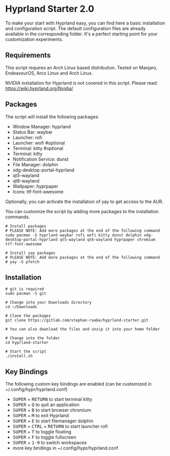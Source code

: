 # Hyprland Starter 2.0

To make your start with Hyprland easy, you can find here a basic installation and configuration script.
The default configuration files are already available in the corresponding folder.
It's a perfect starting point for your customization experiments.

## Requirements

This script requires an Arch Linux based distribution. Tested on Manjaro, EndeavourOS, Arco Linux and Arch Linux.

NVIDIA installation for Hyprland is not covered in this script. Please read: https://wiki.hyprland.org/Nvidia/

## Packages

The script will install the following packages:

- Window Manager: hyprland 
- Status Bar: waybar 
- Launcher: rofi 
- Launcher: wofi #optional
- Terminal: kitty #optional
- Terminal: kitty 
- Notification Service: dunst 
- File Manager: dolphin 
- xdg-desktop-portal-hyprland 
- qt5-wayland 
- qt6-wayland 
- Wallpaper: hyprpaper
- Icons: ttf-font-awesome

Optionally, you can activate the installation of yay to get access to the AUR.

You can customize the script by adding more packages to the installation commands.

```
# Install packages 
# PLEASE NOTE: Add more packages at the end of the following command
sudo pacman -S hyprland waybar rofi wofi kitty dunst dolphin xdg-desktop-portal-hyprland qt5-wayland qt6-wayland hyprpaper chromium ttf-font-awesome

# Install yay packages
# PLEASE NOTE: Add more packages at the end of the following command
# yay -S pfetch
```

## Installation

```
# git is required
sudo pacman -S git

# Change into your Downloads directory
cd ~/Downloads

# Clone the packages
git clone https://gitlab.com/stephan-raabe/hyprland-starter.git

# You can also download the files and unzip it into your home folder

# Change into the folder
cd hyprland-starter

# Start the script
./install.sh
```

## Key Bindings

The following custom key bindings are enabled (can be customized in ~/.config/hypr/hyprland.conf)

- <kbd>SUPER</kbd> + <kbd>RETURN</kbd> to start terminal kitty
- <kbd>SUPER</kbd> + <kbd>Q</kbd> to quit an application
- <kbd>SUPER</kbd> + <kbd>B</kbd> to start browser chromium
- <kbd>SUPER</kbd> + <kbd>M</kbd> to exit Hyprland
- <kbd>SUPER</kbd> + <kbd>E</kbd> to start filemanager dolphin
- <kbd>SUPER</kbd></kbd> + <kbd>CTRL</kbd> + <kbd>RETURN</kbd> to start launcher rofi
- <kbd>SUPER</kbd> + <kbd>T</kbd> to toggle floating
- <kbd>SUPER</kbd> + <kbd>F</kbd> to toggle fullscreen
- <kbd>SUPER</kbd> + <kbd>1-9</kbd> to switch workspaces
- more key bindings in ~/.config/hypr/hyprland.conf

